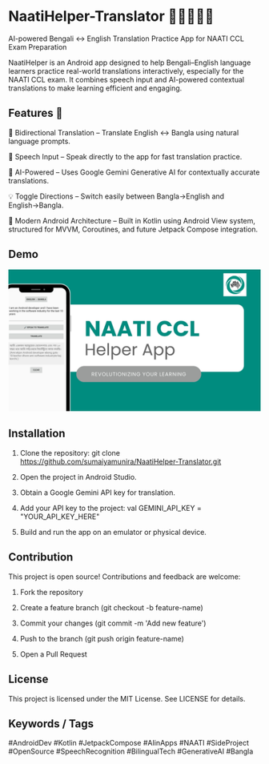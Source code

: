 # NaatiHelper-Translator 📱🇧🇩🇦🇺

AI-powered Bengali ↔ English Translation Practice App for NAATI CCL Exam Preparation

NaatiHelper is an Android app designed to help Bengali–English language learners practice real-world translations interactively, especially for the NAATI CCL exam. It combines speech input and AI-powered contextual translations to make learning efficient and engaging.

## Features 🎯

🔁 Bidirectional Translation – Translate English ↔ Bangla using natural language prompts.

🎤 Speech Input – Speak directly to the app for fast translation practice.

🧠 AI-Powered – Uses Google Gemini Generative AI for contextually accurate translations.

💡 Toggle Directions – Switch easily between Bangla→English and English→Bangla.

🧪 Modern Android Architecture – Built in Kotlin using Android View system, structured for MVVM, Coroutines, and future Jetpack Compose integration.


## Demo
![App Screenshot](app_screenshot.jpg)


## Installation
1. Clone the repository: git clone https://github.com/sumaiyamunira/NaatiHelper-Translator.git

2. Open the project in Android Studio.

3. Obtain a Google Gemini API key for translation.

4. Add your API key to the project: val GEMINI_API_KEY = "YOUR_API_KEY_HERE"

5. Build and run the app on an emulator or physical device.

## Contribution
This project is open source! Contributions and feedback are welcome:

1. Fork the repository

2. Create a feature branch (git checkout -b feature-name)

3. Commit your changes (git commit -m 'Add new feature')

4. Push to the branch (git push origin feature-name)

5. Open a Pull Request


## License

This project is licensed under the MIT License. See LICENSE for details.

## Keywords / Tags

#AndroidDev #Kotlin #JetpackCompose #AIinApps #NAATI #SideProject #OpenSource #SpeechRecognition #BilingualTech #GenerativeAI #Bangla
